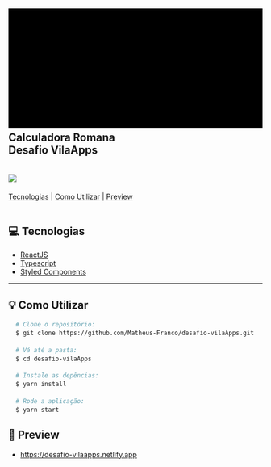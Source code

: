 <h2>
    <img src=".github/calc-romana.gif" />
    <br>
    <strong>Calculadora Romana</strong> <br>
    Desafio VilaApps
</h2>

<br />

<div>
    <img src="https://img.shields.io/badge/TypeScript-94.6%25-blue">
</div>

<br />

<div>
    <a href="#computer-tecnologias">Tecnologias</a>
    |
    <a href="#bulb-como-utilizar">Como Utilizar</a>
    |
    <a href="#rocket-preview">Preview</a>
</div>

<br />

## :computer: Tecnologias
- [ReactJS](https://reactjs.org/)
- [Typescript](https://www.typescriptlang.org/)
- [Styled Components](https://styled-components.com/)

---

## :bulb: Como Utilizar
```bash
  # Clone o repositório:
  $ git clone https://github.com/Matheus-Franco/desafio-vilaApps.git

  # Vá até a pasta:
  $ cd desafio-vilaApps

  # Instale as depências:
  $ yarn install

  # Rode a aplicação:
  $ yarn start
```

## :rocket: Preview
- https://desafio-vilaapps.netlify.app
